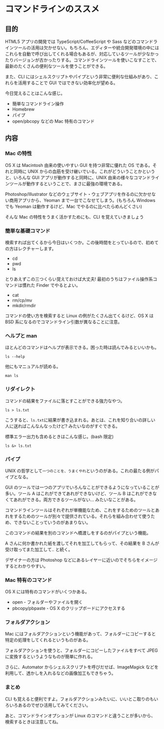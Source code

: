 # コマンドラインのススメ


## 目的
HTML5 アプリの開発では TypeScript/CoffeeScript や Sass などのコマンドラインツールの活用は欠かせない。もちろん、エディターや統合開発環境の中にはこれらを自動で呼び出してくれる場合もあるが、対応しているツールが少なかったりバージョンが古かったりする。コマンドラインツールを使いこなすことで、最新のたくさんの便利なツールを使うことができる。

また、CLI にはシェルスクリプトやパイプという非常に便利な仕組みがあり、これらを活用することで GUI ではできない効率化が望める。

今日覚えることはこんな感じ。

* 簡単なコマンドライン操作
* Homebrew
* パイプ
* open/pbcopy などの Mac 特有のコマンド


## 内容


### Mac の特性
OS X は Macintosh 由来の使いやすい GUI を持つ非常に優れた OS である。それと同時に UNIX からの血筋を受け継いでいる。これがどういうことかというと、いろんな GUI アプリが動作すると同時に、UNIX 由来の様々なコマンドラインツールが動作するということで、まさに最強の環境である。

Photoshop/Illustrator などのウェブサイト・ウェブアプリを作るのに欠かせない商用アプリから、Yeoman まで一台でこなせてしまう。(もちろん Windows でも Yeoman は動作するけど、Mac でやるのに比べたらめんどくさい)

そんな Mac の特性をうまく活かすためにも、CLI を覚えていきましょう


### 簡単な基礎コマンド
検索すれば出てくるから今日はいくつか。この後時間をとっているので、初めての方はレクチャーします。


- cd
- pwd
- ls

とりあえずこの三つくらい覚えておけば大丈夫! 最初のうちはファイル操作系コマンドは慣れた Finder でやるとよい。

- cat
- rm/cp/mv
- mkdir/rmdir

コマンドの使い方を検索すると Linux の例がたくさん出てくるけど、OS X は BSD 系になるのでコマンドライン引数が異なることに注意。


### ヘルプと man
ほとんどのコマンドはヘルプが表示できる。困った時は読んでみるといいかも。　

```
ls --help
```

他にもマニュアルが読める。

```
man ls
```


### リダイレクト
コマンドの結果をファイルに落とすことができる強力なやつ。

```
ls > ls.txt
```

こうすると、`ls.txt`に結果が書き込まれる。あとは、これを知り合いの詳しい人に送ればこんなんなったけど? みたいなのがすぐできる。

標準エラー出力も含めるときはこんな感じ。(bash 限定)

```
ls &> ls.txt
```


### パイプ
UNIX の哲学として`一つのことを、うまくやれ`というのがある。これの最たる例がパイプとなる。

GUI のツールでは一つのアプリでいろんなことができるようになっていることが多い。ツール A はこれができてあれができないけど、ツール B はこれができなくてあれができる。両方できるツールがない... みたいなことがある。

コマンドラインツールはそれぞれが単機能なため、これをするためのツールとあれをするためのツールが別々で提供されている。それらを組み合わせて使うため、できないことっていうのがあまりない。

このコマンドの結果を別のコマンドへ橋渡しをするのがパイプという機能。

A さんに何か書かれた紙を渡してそれを加工してもらって、その結果を B さんが受け取ってまた加工して.. と続く。

デザイナーの方は Photoshop などにあるレイヤーに近いのでそちらをイメージするとわかりやすい。


### Mac 特有のコマンド
OS X には特有のコマンドがいくつかある。

- open - フォルダーやファイルを開く
- pbcopy/pbpaste - OS X のクリップボードにアクセスする


### フォルダアクション
Mac にはフォルダアクションという機能があって、フォルダーにコピーすると特定の処理をしてくれるというものがある。

フォルダアクションを使うと、フォルダーにコピーしたファイルをすべて JPEG に変換するというようなものが簡単に作れる。

さらに、Automator からシェルスクリプトを呼びだせば、ImageMagick などを利用して、透かしを入れるなどの画像加工もできちゃう。


### まとめ
CLI も覚えると便利ですよ。フォルダアクションみたいに、いいとこ取りのもいろいろあるのでぜひ活用してみてください。

あと、コマンドラインオプションが Linux のコマンドと違うことが多いから、検索するときは注意してね。
